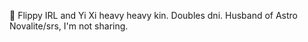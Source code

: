 🥩 Flippy IRL and Yi Xi heavy heavy kin. Doubles dni. Husband of Astro Novalite/srs, I'm not sharing.






